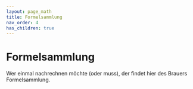 ```yaml
---
layout: page_math
title: Formelsammlung
nav_order: 4
has_children: true
---
```


# Formelsammlung

Wer einmal nachrechnen möchte (oder muss), der findet hier des Brauers Formelsammlung.
